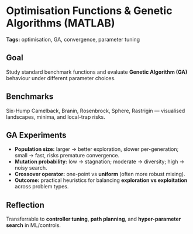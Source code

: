 # Optimisation Functions & Genetic Algorithms (MATLAB)

**Tags:** optimisation, GA, convergence, parameter tuning

## Goal
Study standard benchmark functions and evaluate **Genetic Algorithm (GA)** behaviour under different parameter choices.

## Benchmarks
Six-Hump Camelback, Branin, Rosenbrock, Sphere, Rastrigin — visualised landscapes, minima, and local-trap risks.

## GA Experiments
- **Population size:** larger → better exploration, slower per-generation; small → fast, risks premature convergence.
- **Mutation probability:** low → stagnation; moderate → diversity; high → noisy search.
- **Crossover operator:** one-point vs **uniform** (often more robust mixing).
- **Outcome:** practical heuristics for balancing **exploration vs exploitation** across problem types.

## Reflection
Transferrable to **controller tuning**, **path planning**, and **hyper-parameter search** in ML/controls.

